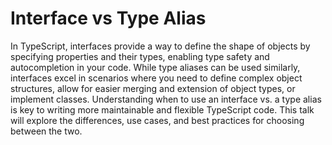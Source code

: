 # Interface vs Type Alias

In TypeScript, interfaces provide a way to define the shape of objects by specifying properties and their types, 
enabling type safety and autocompletion in your code. While type aliases can be used similarly, interfaces excel in 
scenarios where you need to define complex object structures, allow for easier merging and extension of object types, 
or implement classes. Understanding when to use an interface vs. a type alias is key to writing more maintainable and 
flexible TypeScript code. This talk will explore the differences, use cases, and best practices for choosing between 
the two.